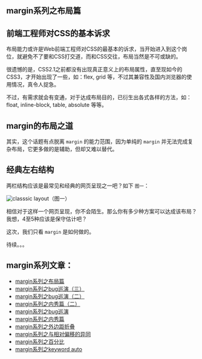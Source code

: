 ## margin系列之布局篇

## 前端工程师对CSS的基本诉求

布局能力或许是Web前端工程师对CSS的最基本的诉求，当开始进入到这个岗位，就避免不了要和CSS打交道，而和CSS交往，布局当然是不可或缺的。

很遗憾的是，CSS2.1之前都没有出现真正意义上的布局属性，直至现如今的CSS3，才开始出现了一些，如：flex, grid 等，不过其兼容性及国内浏览器的使用情况，真令人捉急。

不过，有需求就会有变通，对于达成布局目的，已衍生出各式各样的方法，如：float, inline-block, table, absolute 等等。

<!--more-->

## margin的布局之道

其实，这个话题有点脱离 `margin` 的能力范围，因为单纯的 `margin` 并无法完成复杂布局，它更多做的是辅助，但却又难以替代。

## 经典左右结构

两栏结构应该是最常见和经典的网页呈现之一吧？如下 `图一`：

![classsic layout](http://demo.doyoe.com/css/margin/images/layout-1.png)（图一）

相信对于这样一个网页呈现，你不会陌生。那么你有多少种方案可以达成该布局？我想，4至5种应该是保守估计吧？

这次，我们只看 `margin` 是如何做的。

待续。。。

## margin系列文章：

* [margin系列之布局篇](http://blog.doyoe.com/~posts/css/2013-12-31-margin%E7%B3%BB%E5%88%97%E4%B9%8B%E5%B8%83%E5%B1%80%E7%AF%87.md)
* [margin系列之bug巡演（三）](http://blog.doyoe.com/~posts/css/2013-12-20-margin%E7%B3%BB%E5%88%97%E4%B9%8Bbug%E5%B7%A1%E6%BC%94%EF%BC%88%E4%B8%89%EF%BC%89.md)
* [margin系列之bug巡演（二）](http://blog.doyoe.com/~posts/css/2013-12-17-margin%E7%B3%BB%E5%88%97%E4%B9%8Bbug%E5%B7%A1%E6%BC%94%EF%BC%88%E4%BA%8C%EF%BC%89.md)
* [margin系列之内秀篇（二）](http://blog.doyoe.com/~posts/css/2013-12-14-margin%E7%B3%BB%E5%88%97%E4%B9%8B%E5%86%85%E7%A7%80%E7%AF%87%EF%BC%88%E4%BA%8C%EF%BC%89.md)
* [margin系列之bug巡演](http://blog.doyoe.com/~posts/css/2013-12-10-margin%E7%B3%BB%E5%88%97%E4%B9%8Bbug%E5%B7%A1%E6%BC%94.md)
* [margin系列之内秀篇](http://blog.doyoe.com/~posts/css/2013-12-06-margin%E7%B3%BB%E5%88%97%E4%B9%8B%E5%86%85%E7%A7%80%E7%AF%87.md)
* [margin系列之外边距折叠](http://blog.doyoe.com/~posts/css/2013-12-04-margin%E7%B3%BB%E5%88%97%E4%B9%8B%E5%A4%96%E8%BE%B9%E8%B7%9D%E6%8A%98%E5%8F%A0.md)
* [margin系列之与相对偏移的异同](http://blog.doyoe.com/~posts/css/2013-12-02-margin%E7%B3%BB%E5%88%97%E4%B9%8B%E4%B8%8E%E7%9B%B8%E5%AF%B9%E5%81%8F%E7%A7%BB%E7%9A%84%E5%BC%82%E5%90%8C.md)
* [margin系列之百分比](http://blog.doyoe.com/~posts/css/2013-11-30-margin%E7%B3%BB%E5%88%97%E4%B9%8B%E7%99%BE%E5%88%86%E6%AF%94.md)
* [margin系列之keyword auto](http://blog.doyoe.com/~posts/css/2013-11-29-margin%E7%B3%BB%E5%88%97%E4%B9%8Bkeyword%20auto.md)